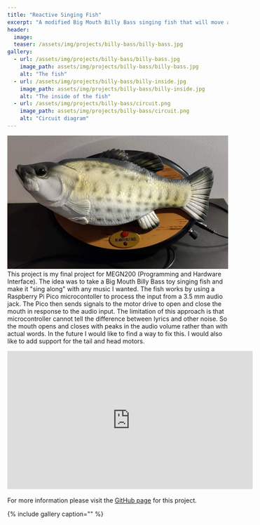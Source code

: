 ```yaml
---
title: "Reactive Singing Fish"
excerpt: "A modified Big Mouth Billy Bass singing fish that will move along with audio from an external device."
header:
  image: 
  teaser: /assets/img/projects/billy-bass/billy-bass.jpg
gallery:
  - url: /assets/img/projects/billy-bass/billy-bass.jpg
    image_path: assets/img/projects/billy-bass/billy-bass.jpg
    alt: "The fish"
  - url: /assets/img/projects/billy-bass/billy-inside.jpg
    image_path: assets/img/projects/billy-bass/billy-inside.jpg
    alt: "The inside of the fish"
  - url: /assets/img/projects/billy-bass/circuit.png
    image_path: assets/img/projects/billy-bass/circuit.png
    alt: "Circuit diagram"
---
```


![The Fish](/assets/img/projects/billy-bass/billy-bass.jpg)
This project is my final project for MEGN200 (Programming and Hardware Interface). The idea was to take a Big Mouth Billy Bass toy singing fish and make it "sing along" with any music I wanted. The fish 
works by using a Raspberry Pi Pico microcontoller to process the input from a 3.5 mm audio jack. The Pico then sends signals to the motor drive to open and close the mouth in response to the audio input. 
The limitation of this approach is that microcontroller cannot tell the difference between lyrics and other noise. So the mouth opens and closes with peaks in the audio volume rather than with actual words. 
In the future I would like to find a way to fix this. I would also like to add support for the tail and head motors. 

<iframe width="560" height="315" src="https://www.youtube.com/embed/kpMdyP3FdSU" title="YouTube video player" frameborder="0" allow="accelerometer; autoplay; clipboard-write; encrypted-media; gyroscope; picture-in-picture; web-share" allowfullscreen></iframe>

For more information please visit the [GitHub page](https://github.com/merwin97/Billy-Bass-Speaker) for this project.

{% include gallery caption="" %}

